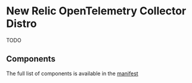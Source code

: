 # New Relic OpenTelemetry Collector Distro

TODO

## Components

The full list of components is available in the [manifest](manifest.yaml)
